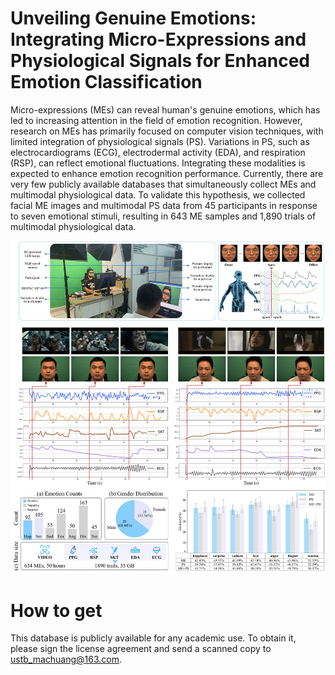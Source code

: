 # Unveiling Genuine Emotions: Integrating Micro-Expressions and Physiological Signals for Enhanced Emotion Classification

Micro-expressions (MEs) can reveal human's genuine emotions, which has led to increasing attention in the field of emotion recognition. However, research on MEs has primarily focused on computer vision techniques, with limited integration of physiological signals (PS). Variations in PS, such as electrocardiograms (ECG), electrodermal activity (EDA), and respiration (RSP), can reflect emotional fluctuations. Integrating these modalities is expected to enhance emotion recognition performance. Currently, there are very few publicly available databases that simultaneously collect MEs and multimodal physiological data. To validate this hypothesis, we collected facial ME images and multimodal PS data from 45 participants in response to seven emotional stimuli, resulting in 643 ME samples and 1,890 trials of multimodal physiological data.

![image](pic.png)


# How to get

This database is publicly available for any academic use. To obtain it, please sign the license agreement and send a scanned copy to ustb_machuang@163.com.
